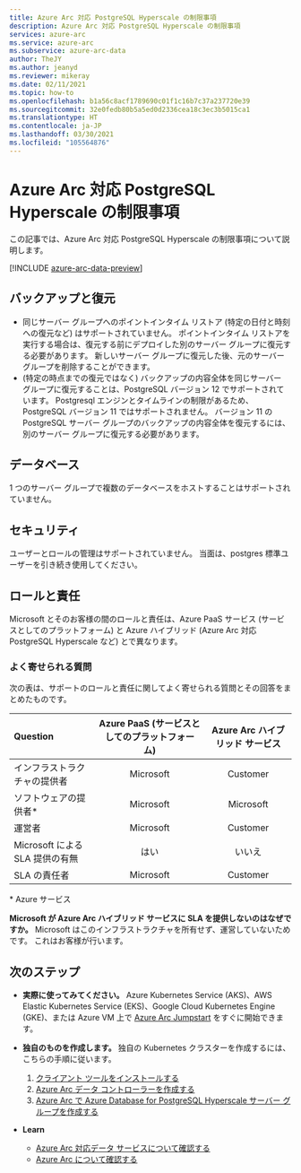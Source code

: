 ```yaml
---
title: Azure Arc 対応 PostgreSQL Hyperscale の制限事項
description: Azure Arc 対応 PostgreSQL Hyperscale の制限事項
services: azure-arc
ms.service: azure-arc
ms.subservice: azure-arc-data
author: TheJY
ms.author: jeanyd
ms.reviewer: mikeray
ms.date: 02/11/2021
ms.topic: how-to
ms.openlocfilehash: b1a56c8acf1789690c01f1c16b7c37a237720e39
ms.sourcegitcommit: 32e0fedb80b5a5ed0d2336cea18c3ec3b5015ca1
ms.translationtype: HT
ms.contentlocale: ja-JP
ms.lasthandoff: 03/30/2021
ms.locfileid: "105564876"
---
```

# <a name="limitations-of-azure-arc-enabled-postgresql-hyperscale"></a>Azure Arc 対応 PostgreSQL Hyperscale の制限事項

この記事では、Azure Arc 対応 PostgreSQL Hyperscale の制限事項について説明します。 

[!INCLUDE [azure-arc-data-preview](../../../includes/azure-arc-data-preview.md)]

## <a name="backup-and-restore"></a>バックアップと復元

- 同じサーバー グループへのポイントインタイム リストア (特定の日付と時刻への復元など) はサポートされていません。 ポイントインタイム リストアを実行する場合は、復元する前にデプロイした別のサーバー グループに復元する必要があります。 新しいサーバー グループに復元した後、元のサーバー グループを削除することができます。
- (特定の時点までの復元ではなく) バックアップの内容全体を同じサーバー　グループに復元することは、PostgreSQL バージョン 12 でサポートされています。 Postgresql エンジンとタイムラインの制限があるため、PostgreSQL バージョン 11 ではサポートされません。 バージョン 11 の PostgreSQL サーバー グループのバックアップの内容全体を復元するには、別のサーバー グループに復元する必要があります。


## <a name="databases"></a>データベース

1 つのサーバー グループで複数のデータベースをホストすることはサポートされていません。


## <a name="security"></a>セキュリティ

ユーザーとロールの管理はサポートされていません。 当面は、postgres 標準ユーザーを引き続き使用してください。

## <a name="roles-and-responsibilities"></a>ロールと責任

Microsoft とそのお客様の間のロールと責任は、Azure PaaS サービス (サービスとしてのプラットフォーム) と Azure ハイブリッド (Azure Arc 対応 PostgreSQL Hyperscale など) とで異なります。 

### <a name="frequently-asked-questions"></a>よく寄せられる質問

次の表は、サポートのロールと責任に関してよく寄せられる質問とその回答をまとめたものです。

| Question                      | Azure PaaS (サービスとしてのプラットフォーム) | Azure Arc ハイブリッド サービス |
|:----------------------------------|:------------------------------------:|:---------------------------:|
| インフラストラクチャの提供者  | Microsoft                          | Customer                  |
| ソフトウェアの提供者*       | Microsoft                          | Microsoft                 |
| 運営者 | Microsoft                          | Customer                  |
| Microsoft による SLA 提供の有無      | はい                                | いいえ                        |
| SLA の責任者 | Microsoft                          | Customer                  |

\* Azure サービス

__Microsoft が Azure Arc ハイブリッド サービスに SLA を提供しないのはなぜですか。__ Microsoft はこのインフラストラクチャを所有せず、運営していないためです。 これはお客様が行います。

## <a name="next-steps"></a>次のステップ

- **実際に使ってみてください。** Azure Kubernetes Service (AKS)、AWS Elastic Kubernetes Service (EKS)、Google Cloud Kubernetes Engine (GKE)、または Azure VM 上で [Azure Arc Jumpstart](https://azurearcjumpstart.io/azure_arc_jumpstart/azure_arc_data/) をすぐに開始できます。 

- **独自のものを作成します。** 独自の Kubernetes クラスターを作成するには、こちらの手順に従います。 
   1. [クライアント ツールをインストールする](install-client-tools.md)
   2. [Azure Arc データ コントローラーを作成する](create-data-controller.md)
   3. [Azure Arc で Azure Database for PostgreSQL Hyperscale サーバー グループを作成する](create-postgresql-hyperscale-server-group.md) 

- **Learn**
   - [Azure Arc 対応データ サービスについて確認する](https://azure.microsoft.com/services/azure-arc/hybrid-data-services)
   - [Azure Arc について確認する](https://aka.ms/azurearc)
